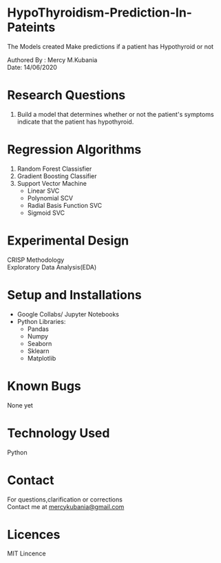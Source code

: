 # HypoThyroidism-Prediction-In-Pateints
The Models created Make predictions if a patient has Hypothyroid or not

Authored By : Mercy M.Kubania  <br />
Date: 14/06/2020

# Research Questions
1. Build a model that determines whether or not the patient's symptoms indicate that the patient has hypothyroid.

# Regression Algorithms
1. Random Forest Classisfier
2. Gradient Boosting Classifier
3. Support Vector Machine
    - Linear SVC
    - Polynomial SCV
    - Radial Basis Function SVC
    - Sigmoid SVC
  

# Experimental Design
CRISP Methodology  <br />
Exploratory Data Analysis(EDA)

# Setup and Installations
- Google Collabs/ Jupyter Notebooks  <br />
- Python Libraries: <br />
	* Pandas  <br />
	* Numpy  <br />
	* Seaborn  <br />
	* Sklearn  <br />
	* Matplotlib  <br />

# Known Bugs
None yet

# Technology Used
Python

# Contact
For questions,clarification or corrections   <br />
Contact me at mercykubania@gmail.com

# Licences
MIT Lincence
			

